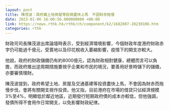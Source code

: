 ```yaml
---
layout: post
title: 陳茂波：政府冀土地房屋等投資盡快上馬　不因財赤拖慢
date: 2023-01-06 16:00:56.000000000 +08:00
link: https://news.rthk.hk/rthk/ch/component/k2/1682807-20230106.htm
categories: rthk
---
```


財政司司長陳茂波出席論壇時表示，受到經濟環境影響，今個財政年度港府財政赤字仍可能過千億元，受賣地以及印花稅收入萎縮影響，疫情下的開支亦較大。

他說，政府的財政儲備仍有約8000億元，認為財政相對健康，總體而言可以負擔，而政府推出逆周期措施要視乎企業和市民的境況，要善用好景時儲下的儲備，亦要審慎理財。

陳茂波提到，政府希望土地、房屋及交通基建等投資盡快上馬，不會因為財赤而拖慢步伐，會將有關開支視作投資。他又指，目前港府在市場的借貸只佔經濟規模3%至4%，明顯低於鄰近地區，近期發行短期政府債的成本亦較低，但他強調，發債所得不會用作日常開支，以免影響財政紀律。

